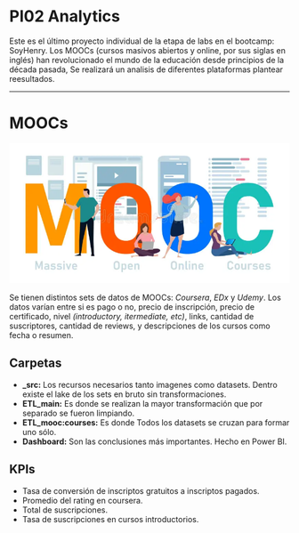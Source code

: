 # PI02 Analytics

Este es el último proyecto individual de la etapa de labs en el bootcamp: SoyHenry. Los MOOCs (cursos masivos abiertos y online, por sus siglas en inglés) han revolucionado el mundo de la educación desde principios de la década pasada, Se realizará un analisis de diferentes plataformas plantear reesultados.

- - - 

# MOOCs

![image info](/_src/Images/mooc.jpg)

Se tienen distintos sets de datos de MOOCs: *Coursera*, *EDx* y *Udemy*.
Los datos varían entre si es pago o no, precio de inscripción, precio de certificado, nivel *(introductory, itermediate, etc)*, links, cantidad de suscriptores, cantidad de reviews, y descripciones de los cursos como fecha o resumen. 

## Carpetas
- **_src:** Los recursos necesarios tanto imagenes como datasets. Dentro existe el lake de los sets en bruto sin transformaciones. 
- **ETL_main:** Es donde se realizan la mayor transformación que por separado se fueron limpiando.
- **ETL_mooc:courses:** Es donde Todos los datasets se cruzan para formar uno sólo.
- **Dashboard:** Son las conclusiones más importantes. Hecho en Power BI.


## KPIs
- Tasa de conversión de inscriptos gratuitos a inscriptos pagados.
- Promedio del rating en coursera.
- Total de suscripciones.
- Tasa de suscripciones en cursos introductorios.